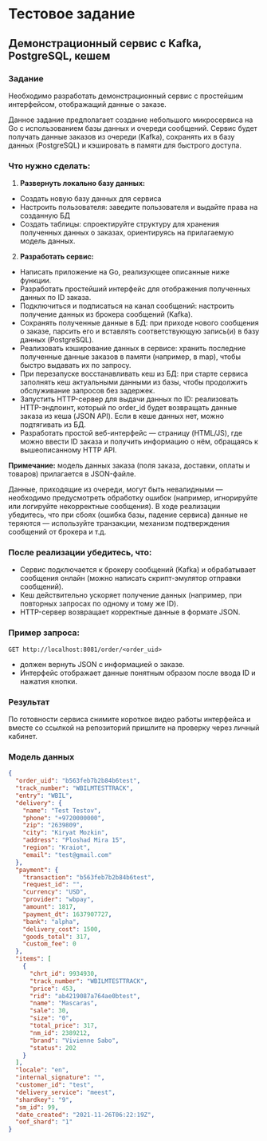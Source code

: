 ﻿# Тестовое задание
## Демонстрационный сервис с Kafka, PostgreSQL, кешем
### Задание
Необходимо разработать демонстрационный сервис с простейшим интерфейсом,
отображащий данные о заказе.

Данное задание предполагает создание небольшого микросервиса на Go с
использованием базы данных и очереди сообщений.
Сервис будет получать данные заказов из очереди (Kafka), сохранять их в базу данных (PostgreSQL)
и кэшировать в памяти для быстрого доступа.

### Что нужно сделать:

1.  **Развернуть локально базу данных:**
*   Cоздать новую базу данных для сервиса
*   Настроить пользователя: заведите пользователя и выдайте права на созданную БД
*   Создать таблицы: спроектируйте структуру для хранения полученных данных о заказах,
ориентируясь на прилагаемую модель данных.
2.  **Разработать сервис:**
*   Написать приложение на Go, реализующее описанные ниже функции.
*   Разработать простейший интерфейс для отображения полученных данных по ID заказа.
*   Подключиться и подписаться на канал сообщений: настроить получение данных из брокера
сообщений (Kafka).
*   Сохранять полученные данные в БД: при приходе нового сообщения о заказе,
парсить его и вставлять соответствующую запись(и) в базу данных (PostgreSQL).
*   Реализовать кэширование данных в сервисе: хранить последние полученные
данные заказов в памяти (например, в map), чтобы быстро выдавать их по запросу.
*   При перезапуске восстанавливать кеш из БД: при старте сервиса заполнять
кеш актуальными данными из базы, чтобы продолжить обслуживание запросов без задержек.
*   Запустить HTTP-сервер для выдачи данных по ID: реализовать HTTP-эндпоинт,
который по order_id будет возвращать данные заказа из кеша (JSON API).
Если в кеше данных нет, можно подтягивать из БД.
*   Разработать простой веб-интерфейс — страницу (HTML/JS), где можно ввести
ID заказа и получить информацию о нём, обращаясь к вышеописанному HTTP API.

**Примечание:** модель данных заказа (поля заказа, доставки, оплаты и товаров)
прилагается в JSON-файле.

Данные, приходящие из очереди, могут быть невалидными — необходимо предусмотреть
обработку ошибок (например, игнорируйте или логируйте некорректные сообщения).
В ходе реализации убедитесь, что при сбоях (ошибка базы, падение сервиса)
данные не теряются — используйте транзакции, механизм подтверждения сообщений от брокера и т.д.

### После реализации убедитесь, что:

*   Сервис подключается к брокеру сообщений (Kafka) и обрабатывает сообщения онлайн
(можно написать скрипт-эмулятор отправки сообщений).
*   Кеш действительно ускоряет получение данных (например, при повторных запросах
по одному и тому же ID).
*   HTTP-сервер возвращает корректные данные в формате JSON.

### Пример запроса:
`GET http://localhost:8081/order/<order_uid>`

*   должен вернуть JSON с информацией о заказе.
*   Интерфейс отображает данные понятным образом после ввода ID и нажатия кнопки.

### Результат
По готовности сервиса снимите короткое видео работы интерфейса и вместе со ссылкой на репозиторий пришлите на проверку через личный кабинет.

### Модель данных
```json
{
  "order_uid": "b563feb7b2b84b6test",
  "track_number": "WBILMTESTTRACK",
  "entry": "WBIL",
  "delivery": {
    "name": "Test Testov",
    "phone": "+9720000000",
    "zip": "2639809",
    "city": "Kiryat Mozkin",
    "address": "Ploshad Mira 15",
    "region": "Kraiot",
    "email": "test@gmail.com"
  },
  "payment": {
    "transaction": "b563feb7b2b84b6test",
    "request_id": "",
    "currency": "USD",
    "provider": "wbpay",
    "amount": 1817,
    "payment_dt": 1637907727,
    "bank": "alpha",
    "delivery_cost": 1500,
    "goods_total": 317,
    "custom_fee": 0
  }, 
  "items": [
    {
      "chrt_id": 9934930,
      "track_number": "WBILMTESTTRACK",
      "price": 453,
      "rid": "ab4219087a764ae0btest",
      "name": "Mascaras",
      "sale": 30,
      "size": "0",
      "total_price": 317,
      "nm_id": 2389212,
      "brand": "Vivienne Sabo",
      "status": 202
    }
  ], 
  "locale": "en",
  "internal_signature": "", 
  "customer_id": "test",
  "delivery_service": "meest",
  "shardkey": "9",
  "sm_id": 99,
  "date_created": "2021-11-26T06:22:19Z",
  "oof_shard": "1"
}
```